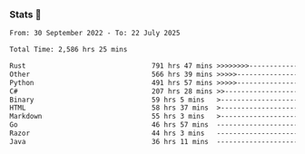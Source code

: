 ### Stats 👋
<!--START_SECTION:waka-->

```txt
From: 30 September 2022 - To: 22 July 2025

Total Time: 2,586 hrs 25 mins

Rust                               791 hrs 47 mins >>>>>>>>-----------------   30.61 %
Other                              566 hrs 39 mins >>>>>--------------------   21.91 %
Python                             491 hrs 57 mins >>>>>--------------------   19.02 %
C#                                 207 hrs 28 mins >>-----------------------   08.02 %
Binary                             59 hrs 5 mins   >------------------------   02.28 %
HTML                               58 hrs 37 mins  >------------------------   02.27 %
Markdown                           55 hrs 3 mins   >------------------------   02.13 %
Go                                 46 hrs 57 mins  -------------------------   01.82 %
Razor                              44 hrs 3 mins   -------------------------   01.70 %
Java                               36 hrs 11 mins  -------------------------   01.40 %
```

<!--END_SECTION:waka-->

<!--
**buhaytza2005/buhaytza2005** is a ✨ _special_ ✨ repository because its `README.md` (this file) appears on your GitHub profile.

Here are some ideas to get you started:

- 🔭 I’m currently working on ...
- 🌱 I’m currently learning ...
- 👯 I’m looking to collaborate on ...
- 🤔 I’m looking for help with ...
- 💬 Ask me about ...
- 📫 How to reach me: ...
- 😄 Pronouns: ...
- ⚡ Fun fact: ...
-->


